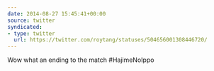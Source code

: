 ```yaml
---
date: 2014-08-27 15:45:41+00:00
source: twitter
syndicated:
- type: twitter
  url: https://twitter.com/roytang/statuses/504656001308446720/
---
```


Wow what an ending to the match #HajimeNoIppo